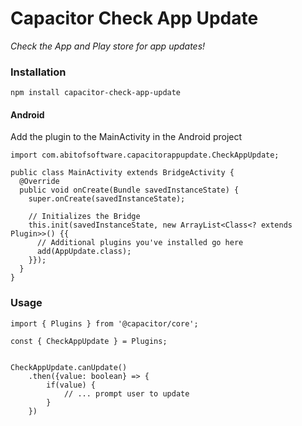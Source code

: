 # Capacitor Check App Update
_Check the App and Play store for app updates!_

### Installation
```shell script
npm install capacitor-check-app-update
```

#### Android
Add the plugin to the MainActivity in the Android project
```
import com.abitofsoftware.capacitorappupdate.CheckAppUpdate;

public class MainActivity extends BridgeActivity {
  @Override
  public void onCreate(Bundle savedInstanceState) {
    super.onCreate(savedInstanceState);

    // Initializes the Bridge
    this.init(savedInstanceState, new ArrayList<Class<? extends Plugin>>() {{
      // Additional plugins you've installed go here
      add(AppUpdate.class);
    }});
  }
}
```

### Usage
```angularjs
import { Plugins } from '@capacitor/core';

const { CheckAppUpdate } = Plugins;


CheckAppUpdate.canUpdate()
    .then({value: boolean} => {
        if(value) {
            // ... prompt user to update
        }    
    })
```
